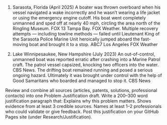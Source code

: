 
1. Sarasota, Florida (April 2025)
A boater was thrown overboard when his vessel navigated a wake incorrectly and he wasn’t wearing a life jacket or using the emergency engine cutoff. His boat went completely unmanned and sped off at nearly 40 mph, circling the area north of the Ringling Museum. FOX 13 Tampa Bay. FOX Weather. Multiple recovery attempts — including towline methods — failed until Lieutenant King of the Sarasota Police Marine Unit heroically jumped aboard the fast-moving boat and brought it to a stop. ABC7 Los Angeles  FOX Weather

2. Lake Winnipesaukee, New Hampshire (July 2023)
An out-of-control, unmanned boat was reported erratic after crashing into a Marine Patrol craft. The patrol vessel capsized, knocking two officers into the water.
CBS News. The drifting boat remained running and posed a serious ongoing hazard. Ultimately it was brought under control with the help of Good Samaritans who boarded and managed to stop it.
CBS News

Review and combine all sources (articles, patents, solutions, professional contacts) into one Problem Justification draft.
 Write a 200–300 word justification paragraph that:
Explains why this problem matters.
Shows evidence from at least 3 credible sources.
Names at least 1–2 professionals who could validate or give feedback.
 Post this justification on your GitHub Pages site (under Research/Justification).